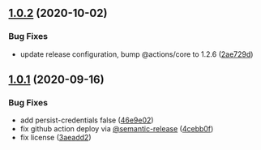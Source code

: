 ## [1.0.2](https://github.com/university-of-york/aws-cdk-deploy-action/compare/v1.0.1...v1.0.2) (2020-10-02)


### Bug Fixes

* update release configuration, bump @actions/core to 1.2.6 ([2ae729d](https://github.com/university-of-york/aws-cdk-deploy-action/commit/2ae729d5890b3a538067b87cf4be263759346fd9))

## [1.0.1](https://github.com/university-of-york/aws-cdk-deploy-action/compare/v1.0.0...v1.0.1) (2020-09-16)


### Bug Fixes

* add persist-credentials false ([46e9e02](https://github.com/university-of-york/aws-cdk-deploy-action/commit/46e9e02ee752ab0bf0a29cb13f196683745d41d7))
* fix github action deploy via [@semantic-release](https://github.com/semantic-release) ([4cebb0f](https://github.com/university-of-york/aws-cdk-deploy-action/commit/4cebb0fb0b06747f1feb5ac3f1fbd5ca23ea4219))
* fix license ([3aeadd2](https://github.com/university-of-york/aws-cdk-deploy-action/commit/3aeadd2637e334d2bf33c26b6c9df2ee170daec6))
